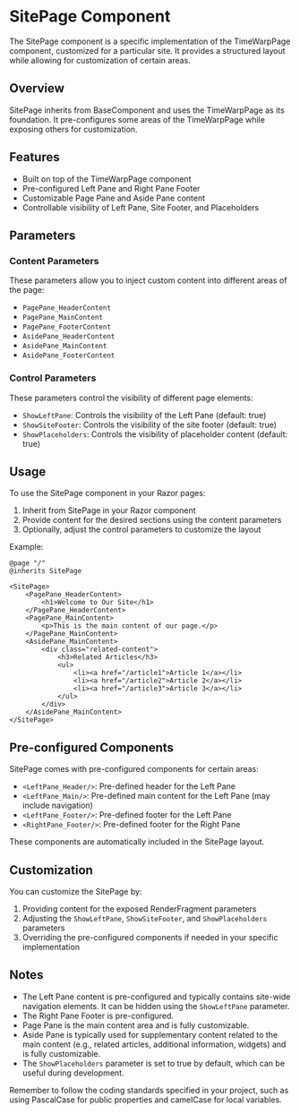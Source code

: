 # SitePage Component

The SitePage component is a specific implementation of the TimeWarpPage component, customized for a particular site. It provides a structured layout while allowing for customization of certain areas.

## Overview

SitePage inherits from BaseComponent and uses the TimeWarpPage as its foundation. It pre-configures some areas of the TimeWarpPage while exposing others for customization.

## Features

- Built on top of the TimeWarpPage component
- Pre-configured Left Pane and Right Pane Footer
- Customizable Page Pane and Aside Pane content
- Controllable visibility of Left Pane, Site Footer, and Placeholders

## Parameters

### Content Parameters

These parameters allow you to inject custom content into different areas of the page:

- `PagePane_HeaderContent`
- `PagePane_MainContent`
- `PagePane_FooterContent`
- `AsidePane_HeaderContent`
- `AsidePane_MainContent`
- `AsidePane_FooterContent`

### Control Parameters

These parameters control the visibility of different page elements:

- `ShowLeftPane`: Controls the visibility of the Left Pane (default: true)
- `ShowSiteFooter`: Controls the visibility of the site footer (default: true)
- `ShowPlaceholders`: Controls the visibility of placeholder content (default: true)

## Usage

To use the SitePage component in your Razor pages:

1. Inherit from SitePage in your Razor component
2. Provide content for the desired sections using the content parameters
3. Optionally, adjust the control parameters to customize the layout

Example:

```razor
@page "/"
@inherits SitePage

<SitePage>
    <PagePane_HeaderContent>
        <h1>Welcome to Our Site</h1>
    </PagePane_HeaderContent>
    <PagePane_MainContent>
        <p>This is the main content of our page.</p>
    </PagePane_MainContent>
    <AsidePane_MainContent>
        <div class="related-content">
            <h3>Related Articles</h3>
            <ul>
                <li><a href="/article1">Article 1</a></li>
                <li><a href="/article2">Article 2</a></li>
                <li><a href="/article3">Article 3</a></li>
            </ul>
        </div>
    </AsidePane_MainContent>
</SitePage>
```

## Pre-configured Components

SitePage comes with pre-configured components for certain areas:

- `<LeftPane_Header/>`: Pre-defined header for the Left Pane
- `<LeftPane_Main/>`: Pre-defined main content for the Left Pane (may include navigation)
- `<LeftPane_Footer/>`: Pre-defined footer for the Left Pane
- `<RightPane_Footer/>`: Pre-defined footer for the Right Pane

These components are automatically included in the SitePage layout.

## Customization

You can customize the SitePage by:

1. Providing content for the exposed RenderFragment parameters
2. Adjusting the `ShowLeftPane`, `ShowSiteFooter`, and `ShowPlaceholders` parameters
3. Overriding the pre-configured components if needed in your specific implementation

## Notes

- The Left Pane content is pre-configured and typically contains site-wide navigation elements. It can be hidden using the `ShowLeftPane` parameter.
- The Right Pane Footer is pre-configured.
- Page Pane is the main content area and is fully customizable.
- Aside Pane is typically used for supplementary content related to the main content (e.g., related articles, additional information, widgets) and is fully customizable.
- The `ShowPlaceholders` parameter is set to true by default, which can be useful during development.

Remember to follow the coding standards specified in your project, such as using PascalCase for public properties and camelCase for local variables.
